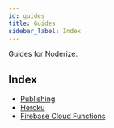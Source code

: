 ```yaml
---
id: guides
title: Guides
sidebar_label: Index
---
```


Guides for Noderize.

## Index

* [Publishing](guides-publishing.md)
* [Heroku](guides-heroku.md)
* [Firebase Cloud Functions](guides-firebase-functions.md)

